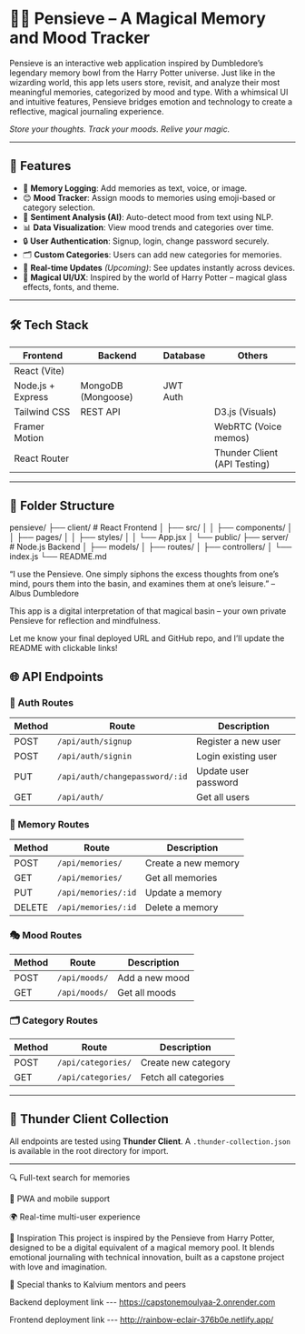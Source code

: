 # 🧠✨ Pensieve – A Magical Memory and Mood Tracker

Pensieve is an interactive web application inspired by Dumbledore’s legendary memory bowl from the Harry Potter universe. Just like in the wizarding world, this app lets users store, revisit, and analyze their most meaningful memories, categorized by mood and type. With a whimsical UI and intuitive features, Pensieve bridges emotion and technology to create a reflective, magical journaling experience.


_Store your thoughts. Track your moods. Relive your magic._

---

## 🚀 Features

- 📝 **Memory Logging**: Add memories as text, voice, or image.
- 😊 **Mood Tracker**: Assign moods to memories using emoji-based or category selection.
- 🧠 **Sentiment Analysis (AI)**: Auto-detect mood from text using NLP.
- 📊 **Data Visualization**: View mood trends and categories over time.
- 🔒 **User Authentication**: Signup, login, change password securely.
- 🗂️ **Custom Categories**: Users can add new categories for memories.
- 📍 **Real-time Updates** *(Upcoming)*: See updates instantly across devices.
- 🎨 **Magical UI/UX**: Inspired by the world of Harry Potter – magical glass effects, fonts, and theme.

---

## 🛠️ Tech Stack

| Frontend           | Backend            | Database         | Others              |
|--------------------|--------------------|------------------|---------------------|
| React (Vite)
| Node.js + Express  | MongoDB (Mongoose) | JWT Auth           |
| Tailwind CSS       | REST API           |                  | D3.js (Visuals)     |
| Framer Motion      |                   |                  | WebRTC (Voice memos)|
| React Router       |                   |                  | Thunder Client (API Testing) |

---

## 📁 Folder Structure

pensieve/
├── client/       # React Frontend
│   ├── src/
│   │   ├── components/
│   │   ├── pages/
│   │   ├── styles/
│   │   └── App.jsx
│   └── public/
├── server/       # Node.js Backend
│   ├── models/
│   ├── routes/
│   ├── controllers/
│   └── index.js
└── README.md

“I use the Pensieve. One simply siphons the excess thoughts from one’s mind, pours them into the basin, and examines them at one’s leisure.” – Albus Dumbledore

This app is a digital interpretation of that magical basin – your own private Pensieve for reflection and mindfulness.

Let me know your final deployed URL and GitHub repo, and I’ll update the README with clickable links!


## 🌐 API Endpoints

### 🔐 Auth Routes
| Method | Route              | Description              |
|--------|-------------------|--------------------------|
| POST   | `/api/auth/signup` | Register a new user     |
| POST   | `/api/auth/signin` | Login existing user     |
| PUT    | `/api/auth/changepassword/:id` | Update user password |
| GET    | `/api/auth/`       | Get all users           |

### 📓 Memory Routes
| Method | Route                  | Description                   |
|--------|------------------------|-------------------------------|
| POST   | `/api/memories/`       | Create a new memory           |
| GET    | `/api/memories/`       | Get all memories              |
| PUT    | `/api/memories/:id`    | Update a memory               |
| DELETE | `/api/memories/:id`    | Delete a memory               |

### 🎭 Mood Routes
| Method | Route               | Description              |
|--------|---------------------|--------------------------|
| POST   | `/api/moods/`       | Add a new mood           |
| GET    | `/api/moods/`       | Get all moods            |

### 🗂️ Category Routes
| Method | Route                 | Description             |
|--------|-----------------------|-------------------------|
| POST   | `/api/categories/`    | Create new category     |
| GET    | `/api/categories/`    | Fetch all categories    |

---

## 🧪 Thunder Client Collection

All endpoints are tested using **Thunder Client**. A `.thunder-collection.json` is available in the root directory for import.

---



🔍 Full-text search for memories

📱 PWA and mobile support

🌍 Real-time multi-user experience

🧙 Inspiration
This project is inspired by the Pensieve from Harry Potter, designed to be a digital equivalent of a magical memory pool. It blends emotional journaling with technical innovation, built as a capstone project with love and imagination.


💬 Special thanks to Kalvium mentors and peers

Backend deployment link  ---   https://capstonemoulyaa-2.onrender.com 

Frontend deployment link  ---   http://rainbow-eclair-376b0e.netlify.app/

